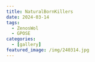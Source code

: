 ```yaml
---
title: NaturalBornKillers
date: 2024-03-14
tags:
  - ZenosWol
  - GPOSE
categories:
  - [gallery]
featured_image: /img/240314.jpg
---
```


